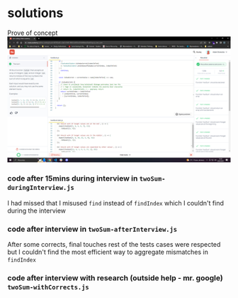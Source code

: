 # solutions

Prove of concept
![Solution](./result-screen.png)

### code after 15mins during interview in `twoSum-duringInterview.js`

I had missed that I misused `find` instead of `findIndex` which I couldn't find during the interview

### code after interview in `twoSum-afterInterview.js`

After some corrects, final touches rest of the tests cases were respected but I couldn't find the most efficient way to aggregate mismatches in `findIndex`

### code after interview with research (outside help - mr. google) `twoSum-withCorrects.js`
